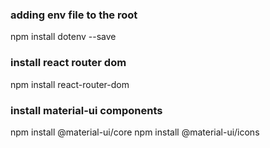 ### adding env file to the root
npm install dotenv --save

### install react router dom
npm install react-router-dom

### install material-ui components
npm install @material-ui/core
npm install @material-ui/icons
